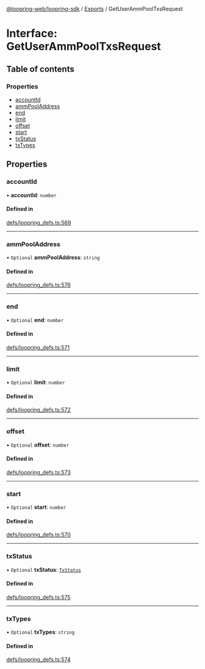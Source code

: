 [@loopring-web/loopring-sdk](../README.md) / [Exports](../modules.md) / GetUserAmmPoolTxsRequest

# Interface: GetUserAmmPoolTxsRequest

## Table of contents

### Properties

- [accountId](GetUserAmmPoolTxsRequest.md#accountid)
- [ammPoolAddress](GetUserAmmPoolTxsRequest.md#ammpooladdress)
- [end](GetUserAmmPoolTxsRequest.md#end)
- [limit](GetUserAmmPoolTxsRequest.md#limit)
- [offset](GetUserAmmPoolTxsRequest.md#offset)
- [start](GetUserAmmPoolTxsRequest.md#start)
- [txStatus](GetUserAmmPoolTxsRequest.md#txstatus)
- [txTypes](GetUserAmmPoolTxsRequest.md#txtypes)

## Properties

### accountId

• **accountId**: `number`

#### Defined in

[defs/loopring_defs.ts:569](https://github.com/Loopring/loopring_sdk/blob/fd60be9/src/defs/loopring_defs.ts#L569)

___

### ammPoolAddress

• `Optional` **ammPoolAddress**: `string`

#### Defined in

[defs/loopring_defs.ts:576](https://github.com/Loopring/loopring_sdk/blob/fd60be9/src/defs/loopring_defs.ts#L576)

___

### end

• `Optional` **end**: `number`

#### Defined in

[defs/loopring_defs.ts:571](https://github.com/Loopring/loopring_sdk/blob/fd60be9/src/defs/loopring_defs.ts#L571)

___

### limit

• `Optional` **limit**: `number`

#### Defined in

[defs/loopring_defs.ts:572](https://github.com/Loopring/loopring_sdk/blob/fd60be9/src/defs/loopring_defs.ts#L572)

___

### offset

• `Optional` **offset**: `number`

#### Defined in

[defs/loopring_defs.ts:573](https://github.com/Loopring/loopring_sdk/blob/fd60be9/src/defs/loopring_defs.ts#L573)

___

### start

• `Optional` **start**: `number`

#### Defined in

[defs/loopring_defs.ts:570](https://github.com/Loopring/loopring_sdk/blob/fd60be9/src/defs/loopring_defs.ts#L570)

___

### txStatus

• `Optional` **txStatus**: [`TxStatus`](../enums/TxStatus.md)

#### Defined in

[defs/loopring_defs.ts:575](https://github.com/Loopring/loopring_sdk/blob/fd60be9/src/defs/loopring_defs.ts#L575)

___

### txTypes

• `Optional` **txTypes**: `string`

#### Defined in

[defs/loopring_defs.ts:574](https://github.com/Loopring/loopring_sdk/blob/fd60be9/src/defs/loopring_defs.ts#L574)
